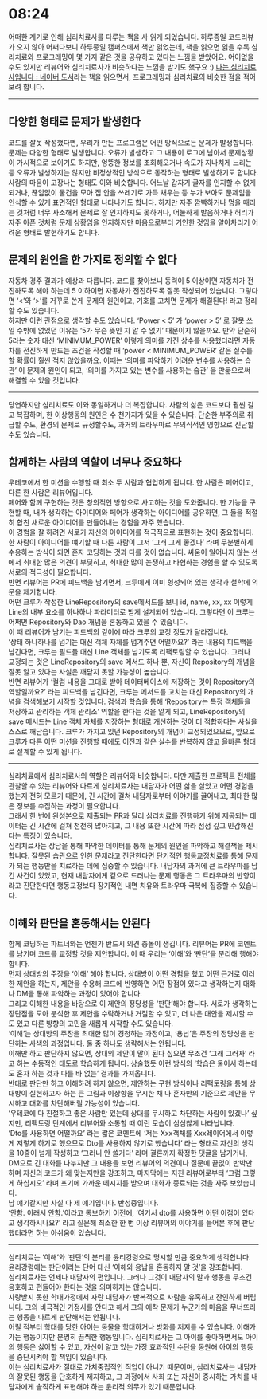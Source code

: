 # 08:24
어떠한 계기로 인해 심리치료사를 다루는 책을 사 읽게 되었습니다. 하루종일 코드리뷰가 오지 않아 어쩌다보니 하루종일 캠퍼스에서 책만 읽었는데, 책을 읽으면 읽을 수록 심리치료와 프로그래밍이 몇 가지 같은 것을 공유하고 있다는 느낌을 받았어요. 어이없을 수도 있지만 리뷰어와 심리치료사가 비슷하다는 느낌을 받기도 했구요 :)
[나는 심리치료사입니다 : 네이버 도서](https://search.shopping.naver.com/book/catalog/32436238598?cat_id=50005779&frm=PBOKPRO&query=%EB%82%98%EB%8A%94+%EC%8B%AC%EB%A6%AC%EC%B9%98%EB%A3%8C%EC%82%AC%EC%9E%85%EB%8B%88%EB%8B%A4&NaPm=ct%3Dlhsc9oq8%7Cci%3Dab75293577a0d2002fd692e871e4c722f97090ea%7Ctr%3Dboknx%7Csn%3D95694%7Chk%3Dcaa19dfccaf59544dfaddb87bcbc3d5c2c96be77)라는 책을 읽으면서, 프로그래밍과 심리치료의 비슷한 점을 적어보려 합니다.

---

## 다양한 형태로 문제가 발생한다
코드를 잘못 작성했다면, 우리가 만든 프로그램은 어떤 방식으로든 문제가 발생합니다. 문제는 다양한 형태로 발생합니다. 오류가 발생하고 그 내용이 로그에 남아서 문제상황이 가시적으로 보이기도 하지만, 엉뚱한 정보를 조회해오거나 속도가 지나치게 느리는 등 오류가 발생하지는 않지만 비정상적인 방식으로 동작하는 형태로 발생하기도 합니다.  
사람의 마음이 고장나는 형태도 이와 비슷합니다. 어느날 갑자기 글자를 인지할 수 없게 되거나, 끊임없이 물건을 모아 집 안을 쓰레기로 가득 채우는 등 누가 보아도 문제임을 인식할 수 있게 표면적인 형태로 나타나기도 합니다. 하지만 자주 깜빡하거나 멍을 때리는 것처럼 너무 사소해서 문제로 잘 인지하지도 못하거나, 어눌하게 발음하거나 허리가 자주 아픈 것처럼 문제 상황임을 인지하지만 마음으로부터 기인한 것임을 알아차리기 어려운 형태로 발현하기도 합니다.  

## 문제의 원인을 한 가지로 정의할 수 없다
자동차 경주 결과가 예상과 다릅니다. 코드를 찾아보니 동력이 5 이상이면 자동차가 전진하도록 해야 하는데 5 이하이면 자동차가 전진하도록 잘못 작성되어 있습니다. 그렇다면  ‘<’와 ‘>’를 거꾸로 쓴게 문제의 원인이고, 기호를 고치면 문제가 해결된다! 라고 정리할 수도 있습니다.  
하지만 이런 관점으로 생각할 수도 있습니다. ‘Power < 5’ 가 ‘power > 5’ 로 잘못 쓰일 수밖에 없었던 이유는 ‘5가 무슨 뜻인 지 알 수 없기’ 때문이지 않을까요. 만약 단순히 5라는 숫자 대신 ‘MINIMUM_POWER’ 이렇게 의미를 가진 상수를 사용했더라면 자동차를 전진하게 만드는 조건을 작성할 때 ‘power < MINIMUM_POWER’ 같은 실수를 할 확률이 훨씬 적지 않았을까요. 이때는 ‘의미를 파악하기 어려운 변수를 사용하는 습관’ 이 문제의 원인이 되고, ‘의미를 가지고 있는 변수를 사용하는 습관’ 을 만듦으로써 해결할 수 있을 것입니다.

---

당연하지만 심리치료도 이와 동일하거나 더 복잡합니다. 사람의 삶은 코드보다 훨씬 길고 복잡하며, 한 이상행동의 원인은 수 천가지가 있을 수 있습니다. 단순한 부주의로 취급할 수도, 환경의 문제로 규정할수도, 과거의 트라우마로 무의식적인 영향으로 진단할 수도 있습니다.

## 함께하는 사람의 역할이 너무나 중요하다  
우테코에서 한 미션을 수행할 때 최소 두 사람과 협업하게 됩니다. 한 사람은 페어이고, 다른 한 사람은 리뷰어입니다.  
페어와 함께 구현하는 것은 창의적인 방향으로 사고하는 것을 도와줍니다. 한 기능을 구현할 때, 내가 생각하는 아이디어와 페어가 생각하는 아이디어를 공유하면, 그 둘을 적절히 합친 새로운 아이디어를 만들어내는 경험을 자주 했습니다.  
이 경험을 잘 하려면 서로가 자신의 아이디어를 적극적으로 표현하는 것이 중요합니다. 한 사람이 아이디어를 얘기할 때 다른 사람이 그저 ‘그래 그게 좋겠다’ 라며 무분별하게 수용하는 방식이 되면 혼자 코딩하는 것과 다를 것이 없습니다. 싸움이 일어나지 않는 선에서 최대한 많은 의견이 부딫히고, 최대한 많이 논쟁하고 타협하는 경험을 할 수 있도록 서로의 적극성이 필요합니다.  
반면 리뷰어는 PR에 피드백을 남기면서, 크루에게 이미 형성되어 있는 생각과 철학에 의문을 제기합니다.  
어떤 크루가 작성한 LineRepository의 save메서드를 보니 id, name, xx, xx 이렇게 Line의 내부 요소를 하나하나 파라미터로 받게 설계되어 있습니다. 그렇다면 이 크루는 어쩌면 Repository와 Dao 개념을 혼동하고 있을 수 있습니다.  
이 때 리뷰어가 남기는 피드백의 깊이에 따라 크루의 교정 정도가 달라집니다.  
‘상태 하나하나를 넘기는 대신 객체 자체를 넘겨주면 어떨까요?’ 라는 내용의 피드백을 남긴다면, 크루는 필드들 대신 Line 객체를 넘기도록 리팩토링할 수 있습니다. 그러나 교정되는 것은 LineRepository의 save 메서드 하나 뿐, 자신이 Repository의 개념을 잘못 알고 있다는 사실은 깨닫지 못할 가능성이 높습니다.  
반면 리뷰어가 ‘컬럼 내용을 그대로 받아 데이터베이스에 저장하는 것이 Repository의 역할일까요?’ 라는 피드백을 남긴다면, 크루는 메서드를 고치는 대신 Repository의 개념을 검색해보기 시작할 것입니다. 검색과 학습을 통해 ‘Repository는 특정 객체들을 저장하고 관리하는 객체 관리소’ 역할을 한다는 것을 알게 되고, LineRepository의 save 메서드는 Line 객체 자체를 저장하는 형태로 개선하는 것이 더 적합하다는 사실을 스스로 깨닫습니다. 크루가 가지고 있던 Repository의 개념이 교정되었으므로, 앞으로 크루가 다른 어떤 미션을 진행할 때에도 이전과 같은 실수를 반복하지 않고 올바른 형태로 설계할 수 있게 됩니다.  

---

  심리치료에서 심리치료사의 역할은 리뷰어와 비슷합니다. 다만 제출한 프로젝트 전체를 관찰할 수 있는 리뷰어와 다르게 심리치료사는 내담자가 어떤 삶을 살았고 어떤 경험을 했는지 전혀 모르기 때문에, 긴 시간에 걸쳐 내담자로부터 이야기를 끌어내고, 최대한 많은 정보를 수집하는 과정이 필요합니다.  
그래서 한 번에 완성본으로 제출되는 PR과 달리 심리치료를 진행하기 위해 제공되는 데이터는 긴 시간에 걸쳐 천천히 많아지고, 그 내용 또한 시간에 따라 점점 깊고 민감해진다는 특징이 있습니다.  
심리치료사는 상담을 통해 파악한 데이터를 통해 문제의 원인을 파악하고 해결책을 제시합니다. 잘못된 습관으로 인한 문제라고 진단한다면 단기적인 행동교정치료를 통해 문제가 되는 행동만을 치료하는 데에 집중할 수 있습니다. 내담자의 과거에 큰 트라우마를 남긴 사건이 있었고, 현재 내담자에게 겉으로 드러나는 문제 행동은 그 트라우마의 반향이라고 진단한다면 행동교정보다 장기적인 내면 치유와 트라우마 극복에 집중할 수 있습니다.  

  ## 이해와 판단을 혼동해서는 안된다  
함께 코딩하는 파트너와는 언젠가 반드시 의견 충돌이 생깁니다. 리뷰어는 PR에 코멘트를 남기며 코드를 교정할 것을 제안합니다. 이 때 우리는 ‘이해’와 ‘판단’을 분리해 행해야 합니다.  
먼저 상대방의 주장을 ‘이해’ 해야 합니다. 상대방이 어떤 경험을 했고 어떤 근거로 이러한 제안을 하는지, 제안을 수용해 코드에 반영하면 어떤 장점이 있다고 생각하는지 대화나 DM을 통해 파악하는 과정이 있어야 합니다.  
그리고 이해한 내용을 바탕으로 이 제안의 정당성을 ‘판단’해야 합니다. 서로가 생각하는 장단점을 모아 분석한 후 제안을 수락하거나 거절할 수 있고, 더 나은 대안을 제시할 수도 있고 다른 방향의 고민을 새롭게 시작할 수도 있습니다.  
‘이해’는 상대방의 주장을 최대한 많이 경청하는 과정이고, ‘용납’은 주장의 정당성을 판단하는 사색의 과정입니다. 둘 중 하나도 생략해서는 안됩니다.  
이해만 하고 판단하지 않으면, 상대의 제안이 말이 된다 싶으면 무조건 ‘그래 그러자’ 라고 하는 수동적인 태도로 학습하게 됩니다. 상술했듯 이런 방식의 ‘학습은 둘이서 하는데도 혼자 하는 것과 다를 바 없는’ 결과를 가져옵니다.  
반대로 판단만 하고 이해하려 하지 않으면, 제안하는 구현 방식이나 리팩토링을 통해 상대방이 실현하고자 하는 큰 그림과 이상향을 무시한 채 나 혼자만의 기준으로 제안을 무시하고 대화를 차단해버릴 가능성이 있습니다.  
‘우테코에 다 친절하고 좋은 사람만 있는데 상대를 무시하고 차단하는 사람이 있겠나’ 싶지만, 리팩토링 단계에서 리뷰어와 소통할 때 이런 모습이 심심찮게 나타납니다.  
‘Dto를 사용하면 어떨까요’ 라는 짧은 코멘트에 ‘저는 Xxx객체를 Xxx레이어에서 이렇게 저렇게 하기로 했으므로 Dto를 사용하지 않기로 했습니다’ 라는 형태로 자신의 생각을 10줄이 넘게 작성하고 ‘그러니 안 쓸거다’ 라며 결론까지 확정한 댓글을 남기거나,  
DM으로 긴 대화를 나누지만 그 내용을 보면 리뷰어의 의견이나 질문에 끝없이 반박만 하며 자신의 코드가 왜 맞는지만을 강조하고, 마지막에는 지친 리뷰어로부터 ‘그럼 그렇게 하십시오’ 라며 포기에 가까운 메시지를 받으며 대화가 종료되는 것을 자주 보았습니다.  
남 얘기같지만 사실 다 제 얘기입니다. 반성중입니다.  
‘안함. 이래서 안함.’이라고 통보하기 이전에, ‘여기서 dto를 사용하면 어떤 이점이 있다고 생각하시나요?’ 라고 질문해 최소한 한 번 이상 리뷰어의 이야기를 들어본 후에 판단했더라면 하는 아쉬움이 있습니다.  

---

  심리치료는 ‘이해’와 ‘판단’의 분리를 윤리강령으로 명시할 만큼 중요하게 생각합니다. 윤리강령에는 판단이라는 단어 대신 ‘이해와 용납을 혼동하지 말 것’을 강조합니다.  
심리치료사는 언제나 내담자의 편입니다. 그러나 그것이 내담자의 말과 행동을 무조건 옹호하고 편들어야 한다는 것을 의미하지는 않습니다.  
사랑받지 못한 학대가정에서 자란 내담자가 반복적으로 사람을 유혹하고 잔인하게 버립니다. 그의 비극적인 가정사를 안다고 해서 그의 애착 문제가 누군가의 마음을 무너뜨리는 행동을 다르게 판단해서는 안됩니다.  
어릴 적부터 학대를 당한 아이는 동물을 학대하거나 방화를 저지를 수 있습니다. 이해가 가는 행동이지만 분명히 끔찍한 행동입니다. 심리치료사는 그 아이를 좋아하면서도 아이의 행동은 싫어할 수 있고, 자신이 알고 있는 가장 효과적인 수단을 동원해 아이의 행동을 중단시켜야 할 책임이 있습니다.  
이는 심리치료사가 절대로 가치중립적인 직업이 아니기 때문이며, 심리치료사는 내담자의 잘못된 행동을 단호하게 제지하고, 그 과정에서 사회 또는 자신이 중시하는 가치를 내담자에게 솔직하게 표현해야 하는 윤리적 의무가 있기 때문입니다.  